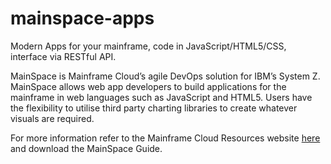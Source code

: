 # mainspace-apps
Modern Apps for your mainframe, code in JavaScript/HTML5/CSS, interface via RESTful API.

MainSpace is Mainframe Cloud’s agile DevOps solution for IBM’s System Z.  
MainSpace allows web app developers to build applications for the mainframe in web languages such as JavaScript and HTML5. Users have the flexibility to utilise third party charting libraries to create whatever visuals are required.

For more information refer to the Mainframe Cloud Resources website [here](http://www.mainframecloud.com/#user-resources) and download the MainSpace Guide.
